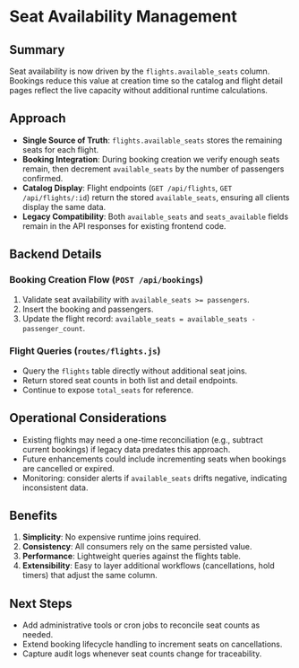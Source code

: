 # Seat Availability Management

## Summary
Seat availability is now driven by the `flights.available_seats` column. Bookings reduce this value at creation time so the catalog and flight detail pages reflect the live capacity without additional runtime calculations.

## Approach
- **Single Source of Truth**: `flights.available_seats` stores the remaining seats for each flight.
- **Booking Integration**: During booking creation we verify enough seats remain, then decrement `available_seats` by the number of passengers confirmed.
- **Catalog Display**: Flight endpoints (`GET /api/flights`, `GET /api/flights/:id`) return the stored `available_seats`, ensuring all clients display the same data.
- **Legacy Compatibility**: Both `available_seats` and `seats_available` fields remain in the API responses for existing frontend code.

## Backend Details

### Booking Creation Flow (`POST /api/bookings`)
1. Validate seat availability with `available_seats >= passengers`.
2. Insert the booking and passengers.
3. Update the flight record: `available_seats = available_seats - passenger_count`.

### Flight Queries (`routes/flights.js`)
- Query the `flights` table directly without additional seat joins.
- Return stored seat counts in both list and detail endpoints.
- Continue to expose `total_seats` for reference.

## Operational Considerations
- Existing flights may need a one-time reconciliation (e.g., subtract current bookings) if legacy data predates this approach.
- Future enhancements could include incrementing seats when bookings are cancelled or expired.
- Monitoring: consider alerts if `available_seats` drifts negative, indicating inconsistent data.

## Benefits
1. **Simplicity**: No expensive runtime joins required.
2. **Consistency**: All consumers rely on the same persisted value.
3. **Performance**: Lightweight queries against the flights table.
4. **Extensibility**: Easy to layer additional workflows (cancellations, hold timers) that adjust the same column.

## Next Steps
- Add administrative tools or cron jobs to reconcile seat counts as needed.
- Extend booking lifecycle handling to increment seats on cancellations.
- Capture audit logs whenever seat counts change for traceability.